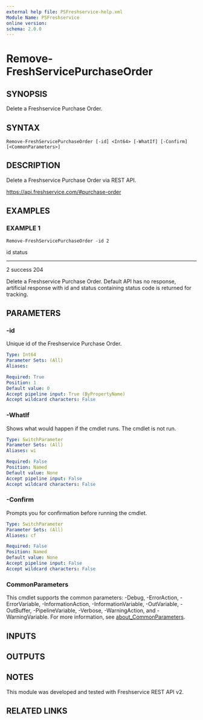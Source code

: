 ```yaml
---
external help file: PSFreshservice-help.xml
Module Name: PSFreshservice
online version:
schema: 2.0.0
---
```


# Remove-FreshServicePurchaseOrder

## SYNOPSIS
Delete a Freshservice Purchase Order.

## SYNTAX

```
Remove-FreshServicePurchaseOrder [-id] <Int64> [-WhatIf] [-Confirm] [<CommonParameters>]
```

## DESCRIPTION
Delete a Freshservice Purchase Order via REST API.

https://api.freshservice.com/#purchase-order

## EXAMPLES

### EXAMPLE 1
```
Remove-FreshServicePurchaseOrder -id 2
```

id status
-- ------
2 success 204

Delete a Freshservice Purchase Order.
Default API has no response, artificial response with id and
status containing status code is returned for tracking.

## PARAMETERS

### -id
Unique id of the Freshservice Purchase Order.

```yaml
Type: Int64
Parameter Sets: (All)
Aliases:

Required: True
Position: 1
Default value: 0
Accept pipeline input: True (ByPropertyName)
Accept wildcard characters: False
```

### -WhatIf
Shows what would happen if the cmdlet runs.
The cmdlet is not run.

```yaml
Type: SwitchParameter
Parameter Sets: (All)
Aliases: wi

Required: False
Position: Named
Default value: None
Accept pipeline input: False
Accept wildcard characters: False
```

### -Confirm
Prompts you for confirmation before running the cmdlet.

```yaml
Type: SwitchParameter
Parameter Sets: (All)
Aliases: cf

Required: False
Position: Named
Default value: None
Accept pipeline input: False
Accept wildcard characters: False
```

### CommonParameters
This cmdlet supports the common parameters: -Debug, -ErrorAction, -ErrorVariable, -InformationAction, -InformationVariable, -OutVariable, -OutBuffer, -PipelineVariable, -Verbose, -WarningAction, and -WarningVariable. For more information, see [about_CommonParameters](http://go.microsoft.com/fwlink/?LinkID=113216).

## INPUTS

## OUTPUTS

## NOTES
This module was developed and tested with Freshservice REST API v2.

## RELATED LINKS
